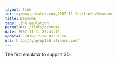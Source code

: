 ```yaml
---
layout: link
id: tag:www.patater.com,2007-11-11:/links/desmume
title: DeSmuME
tags: link emulation
permalink: /links/desmume
date: 2007-11-11 23:41:13
updated: 2010-12-19 03:36:44
uri: http://yopyop156.ifrance.com/
---
```

The first emulator to support 3D.
